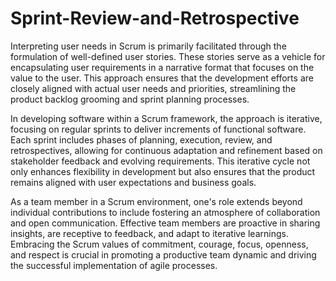 # Sprint-Review-and-Retrospective
  Interpreting user needs in Scrum is primarily facilitated through the formulation of well-defined user stories. These stories serve as a vehicle for encapsulating user requirements in a narrative format that focuses on the value to the user. This approach ensures that the development efforts are closely aligned with actual user needs and priorities, streamlining the product backlog grooming and sprint planning processes.

  In developing software within a Scrum framework, the approach is iterative, focusing on regular sprints to deliver increments of functional software. Each sprint includes phases of planning, execution, review, and retrospectives, allowing for continuous adaptation and refinement based on stakeholder feedback and evolving requirements. This iterative cycle not only enhances flexibility in development but also ensures that the product remains aligned with user expectations and business goals.

  As a team member in a Scrum environment, one's role extends beyond individual contributions to include fostering an atmosphere of collaboration and open communication. Effective team members are proactive in sharing insights, are receptive to feedback, and adapt to iterative learnings. Embracing the Scrum values of commitment, courage, focus, openness, and respect is crucial in promoting a productive team dynamic and driving the successful implementation of agile processes.

